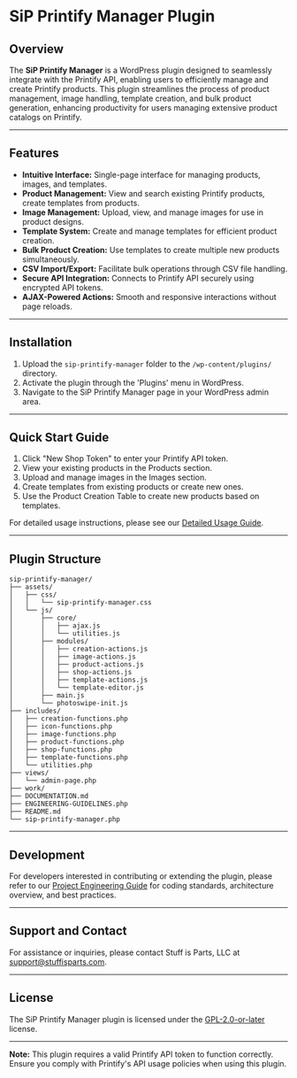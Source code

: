 # SiP Printify Manager Plugin

## Overview

The **SiP Printify Manager** is a WordPress plugin designed to seamlessly integrate with the Printify API, enabling users to efficiently manage and create Printify products. This plugin streamlines the process of product management, image handling, template creation, and bulk product generation, enhancing productivity for users managing extensive product catalogs on Printify.

---

## Features

- **Intuitive Interface:** Single-page interface for managing products, images, and templates.
- **Product Management:** View and search existing Printify products, create templates from products.
- **Image Management:** Upload, view, and manage images for use in product designs.
- **Template System:** Create and manage templates for efficient product creation.
- **Bulk Product Creation:** Use templates to create multiple new products simultaneously.
- **CSV Import/Export:** Facilitate bulk operations through CSV file handling.
- **Secure API Integration:** Connects to Printify API securely using encrypted API tokens.
- **AJAX-Powered Actions:** Smooth and responsive interactions without page reloads.

---

## Installation

1. Upload the `sip-printify-manager` folder to the `/wp-content/plugins/` directory.
2. Activate the plugin through the 'Plugins' menu in WordPress.
3. Navigate to the SiP Printify Manager page in your WordPress admin area.

---

## Quick Start Guide

1. Click "New Shop Token" to enter your Printify API token.
2. View your existing products in the Products section.
3. Upload and manage images in the Images section.
4. Create templates from existing products or create new ones.
5. Use the Product Creation Table to create new products based on templates.

For detailed usage instructions, please see our [Detailed Usage Guide](DETAILED_USAGE.md).

---

## Plugin Structure
```
sip-printify-manager/
├── assets/
│   ├── css/
│   │   └── sip-printify-manager.css
│   └── js/
│       ├── core/
│       │   ├── ajax.js
│       │   └── utilities.js
│       ├── modules/
│       │   ├── creation-actions.js
│       │   ├── image-actions.js
│       │   ├── product-actions.js
│       │   ├── shop-actions.js
│       │   ├── template-actions.js
│       │   └── template-editor.js
│       ├── main.js
│       └── photoswipe-init.js
├── includes/
│   ├── creation-functions.php
│   ├── icon-functions.php
│   ├── image-functions.php
│   ├── product-functions.php
│   ├── shop-functions.php
│   ├── template-functions.php
│   └── utilities.php
├── views/
│   └── admin-page.php
├── work/
├── DOCUMENTATION.md
├── ENGINEERING-GUIDELINES.php
├── README.md
└── sip-printify-manager.php
```
---

## Development

For developers interested in contributing or extending the plugin, please refer to our [Project Engineering Guide](PROJECT_ENGINEERING_GUIDE.md) for coding standards, architecture overview, and best practices.

---

## Support and Contact

For assistance or inquiries, please contact Stuff is Parts, LLC at [support@stuffisparts.com](mailto:support@stuffisparts.com).

---

## License

The SiP Printify Manager plugin is licensed under the [GPL-2.0-or-later](https://www.gnu.org/licenses/old-licenses/gpl-2.0.en.html) license.

---

**Note:** This plugin requires a valid Printify API token to function correctly. Ensure you comply with Printify's API usage policies when using this plugin.